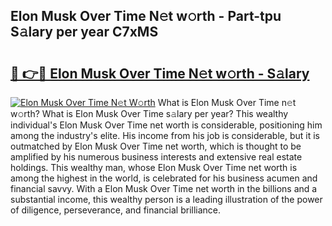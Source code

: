 ## Elon Musk Over Time N𝚎t w𝚘rth - Part-tpu S𝚊lary per year C7xMS

# <h2><a href="http://gc021fx.nevu.top/?p=Elon+Musk+Over+Time">🔗 👉🔴 Elon Musk Over Time N𝚎t w𝚘rth - S𝚊lary</a></h2>

[![Elon Musk Over Time N𝚎t W𝚘rth](https://i.imgur.com/Oavwk0R.jpeg)](http://gc021fx.nevu.top/?p=Elon+Musk+Over+Time)
What is Elon Musk Over Time n𝚎t w𝚘rth? What is Elon Musk Over Time s𝚊lary per year?
This wealthy individual's Elon Musk Over Time net worth is considerable, positioning him among the industry's elite. His income from his job is considerable, but it is outmatched by Elon Musk Over Time net worth, which is thought to be amplified by his numerous business interests and extensive real estate holdings. This wealthy man, whose Elon Musk Over Time net worth is among the highest in the world, is celebrated for his business acumen and financial savvy. With a Elon Musk Over Time net worth in the billions and a substantial income, this wealthy person is a leading illustration of the power of diligence, perseverance, and financial brilliance.

